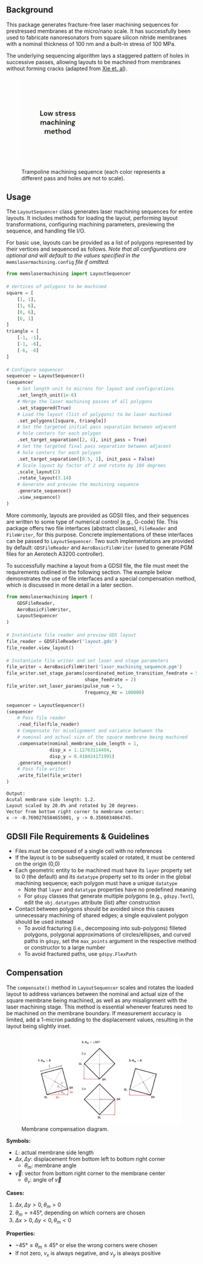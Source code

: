 ## Background

This package generates fracture-free laser machining sequences for prestressed membranes at the micro/nano scale. It has successfully been used to fabricate nanoresonators from square silicon nitride membranes with a nominal thickness of 100 nm and a built-in stress of 100 MPa.

The underlying sequencing algorithm lays a staggered pattern of holes in successive passes, allowing layouts to be machined from membranes without forming cracks (adapted from [Xie et. al](https://doi.org/10.1016/j.jmatprotec.2023.118001)).

<figure>
  <img src="assets\machining_sequence_demo.gif" alt="">
  <figcaption>Trampoline machining sequence (each color represents a different pass and holes are not to scale).</figcaption>
</figure>

## Usage

The `LayoutSequencer` class generates laser machining sequences for entire layouts. It includes methods for loading the layout, performing layout transformations, configuring machining parameters, previewing the sequence, and handling file I/O.

For basic use, layouts can be provided as a list of polygons represented by their vertices and sequenced as follows. *Note that all configurations are optional and will default to the values specified in the* `memslasermachining.config` *file if omitted.*

```python
from memslasermachining import LayoutSequencer

# Vertices of polygons to be machined
square = [
    [1, 1],
    [1, 6],
    [6, 6],
    [6, 1]
]
triangle = [
    [-1, -1],
    [-1, -6],
    [-6, -6]
]

# Configure sequencer
sequencer = LayoutSequencer()
(sequencer
    # Set length unit to microns for layout and configurations
    .set_length_unit(1e-6)
    # Merge the laser machining passes of all polygons
    .set_staggered(True)
    # Load the layout (list of polygons) to be laser machined
    .set_polygons([square, triangle])
    # Set the targeted initial pass separation between adjacent 
    # hole centers for each polygon
    .set_target_separation([2, 4], init_pass = True)
    # Set the targeted final pass separation between adjacent 
    # hole centers for each polygon
    .set_target_separation([0.5, 1], init_pass = False)
    # Scale layout by factor of 2 and rotate by 180 degrees
    .scale_layout(2)
    .rotate_layout(3.14)
    # Generate and preview the machining sequence 
    .generate_sequence()
    .view_sequence()
)
```

More commonly, layouts are provided as GDSII files, and their sequences are written to some type of numerical control (e.g., G-code) file. This package offers two file interfaces (abstract classes), `FileReader` and `FileWriter`, for this purpose. Concrete implementations of these interfaces can be passed to `LayoutSequencer`. Two such implementations are provided by default: `GDSFileReader` and `AeroBasicFileWriter` (used to generate PGM files for an Aerotech A3200 controller).

To successfully machine a layout from a GDSII file, the file must meet the requirements outlined in the following section. The example below demonstrates the use of file interfaces and a special compensation method, which is discussed in more detail in a later section.

```python
from memslasermachining import (
    GDSFileReader,
    AeroBasicFileWriter,
    LayoutSequencer
)

# Instantiate file reader and preview GDS layout
file_reader = GDSFileReader('layout.gds')
file_reader.view_layout()

# Instantiate file writer and set laser and stage parameters
file_writer = AeroBasicFileWriter('laser_machining_sequence.pgm')
file_writer.set_stage_params(coordinated_motion_transition_feedrate = 5,
                             shape_feedrate = 2)
file_writer.set_laser_params(pulse_num = 5, 
                             frequency_Hz = 100000)

sequencer = LayoutSequencer()
(sequencer
    # Pass file reader
    .read_file(file_reader)
    # Compensate for misalignment and variance between the 
    # nominal and actual size of the square membrane being machined
    .compensate(nominal_membrane_side_length = 1, 
                disp_x = 1.12763114494, 
                disp_y = 0.410424171991)
    .generate_sequence()
    # Pass file writer
    .write_file(file_writer)
)
```

```
Output:
Acutal membrane side length: 1.2.
Layout scaled by 20.0% and rotated by 20 degrees.
Vector from bottom right corner to membrane center:
x -> -0.7690276584655001, y -> 0.3586034864745.
```

## GDSII File Requirements & Guidelines

- Files must be composed of a single cell with no references
- If the layout is to be subsequently scaled or rotated, it must be centered on the origin (0,0)
- Each geometric entity to be machined must have its `layer` property set to 0 (the default) and its `datatype` property set to its order in the global machining sequence; each polygon must have a unique `datatype`
    - Note that `layer` and `datatype` properties have no predefined meaning
    - For `gdspy` classes that generate multiple polygons (e.g., `gdspy.Text`), edit the `obj.datatypes` attribute (list) after construction
- Contact between polygons should be avoided since this causes unnecessary machining of shared edges; a single equivalent polygon should be used instead
    - To avoid fracturing (i.e., decomposing into sub-polygons) filleted polygons, polygonal approximations of circles/ellipses, and curved paths in `gdspy`, set the `max_points` argument in the respective method or constructor to a large number
    - To avoid fractured paths, use `gdspy.FlexPath`

## Compensation

The `compensate()` method in `LayoutSequencer` scales and rotates the loaded layout to address variances between the nominal and actual size of the square membrane being machined, as well as any misalignment with the laser machining stage. This method is essential whenever features need to be machined on the membrane boundary. If measurement accuracy is limited, add a 1-micron padding to the displacement values, resulting in the layout being slightly inset.

<figure>
  <img src="assets\compensation_diagram.jpg" alt="">
  <figcaption>Membrane compensation diagram.</figcaption>
</figure>

**Symbols:**

- $L$: actual membrane side length
- $\Delta x, \Delta y$: displacement from bottom left to bottom right corner
    - $\theta_{m}$: membrane angle
- $\vec{v}$: vector from bottom right corner to the membrane center
    - $\theta_{v}$: angle of $\vec{v}$

**Cases:**

1. $\Delta x, \Delta y > 0, \theta_{m} > 0$
2. $\theta_{m}=\pm45$°, depending on which corners are chosen
3. $\Delta x > 0, \Delta y < 0, \theta_{m} < 0$

**Properties:**

- $-45°≤\theta_{m}≤45°$ or else the wrong corners were chosen
- If not zero, $v_x$ is always negative, and $v_y$ is always positive